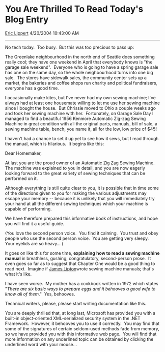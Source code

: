 # You Are Thrilled To Read Today's Blog Entry

[Eric Lippert](https://social.msdn.microsoft.com/profile/Eric%20Lippert) 4/20/2004 10:43:00 AM

-----

No tech today.  Too busy.  But this was too precious to pass up: 

The Greenlake neighbourhood in the north end of Seattle does something really cool; they have one weekend in April that everybody knows is "the garage sale weekend".  Everyone who is going to have a spring garage sale has one on the same day, so the whole neighbourhood turns into one big sale.  The stores have sidewalk sales, the community center sets up a market, the bakeries and coffee shops run charity and political fundraisers, everyone has a good time.  

I occasionally make kites, but I've never had my own sewing machine; I've always had at least one housemate willing to let me use her sewing machine since I bought the house.  But Chrissie moved to Ohio a couple weeks ago and took her sewing machine with her.  Fortunately, on Garage Sale Day I managed to find a beautiful 1956 Kenmore Automatic Zig-zag Sewing Machine in great condition with all the original parts, manuals, bill of sale, a sewing machine table, bench, you name it, all for the low, low price of $45\! 

I haven't had a chance to set it up yet to see how it sews, but I read through the manual, which is hilarious.  It begins like this: 

Dear Homemaker, 

At last you are the proud owner of an Automatic Zig Zag Sewing Machine.  The machine was explained to you in detail, and you are now eagerly looking forward to the great variety of sewing techniques that can be performed on it. 

Although everything is still quite clear to you, it is possible that in time some of the directions given to you for making the various adjustments may escape your memory -- because it is unlikely that you will immediately try your hand at all the different sewing techniques which your machine is capable of performing. 

We have therefore prepared this informative book of instructions, and hope you will find it a useful guide. 

(You love the second person voice.  You find it calming.  You trust and obey people who use the second person voice.  You are getting very sleepy.  Your eyelids are so heavy… ) 

It goes on like this for some time, **explaining** **how to read a sewing machine manual** in breathless, gushing, congratulatory, second-person prose.  It even goes so far as to suggest that Chapter One would be a good thing to read next.  Imagine if [James Lipton](http://www.suck.com/daily/2001/02/23/)wrote sewing machine manuals; that's what it's like. 

I have seen worse.  My mother has a cookbook written in 1972 which states "*There are six basic ways to prepare eggs and it behooves a good wife to know all of them*."  Yes, behooves.

Technical writers, please, please start writing documentation like this.  

You are deeply thrilled that, at long last, Microsoft has provided you with a built-in object-oriented XML-serialized security system in the .NET Framework.  However, it behooves you to use it correctly.  You may find that some of the signatures of certain seldom-used methods fade from memory, so we have provided you with this informative web page.  You will find that more information on any underlined topic can be obtained by clicking the underlined word with your mouse...

